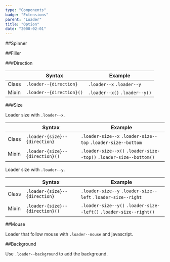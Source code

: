 ```yaml
---
type: "Components"
badge: "Extensions"
parent: "Loader"
title: "Option"
date: "2000-02-01"
---
```


##Spinner

<demo>
  <demovanilla src="vanilla/components/loader/spinner">
  </demovanilla>
</demo>

##Filler

###Direction

<div class="table--scroll">

|                         | Syntax                                    | Example                       |
| ----------------------- | ----------------------------------------- | ----------------------------- |
| Class                   | `.loader--{direction}`                   | `.loader--x` `.loader--y`             |
| Mixin                   | `.loader--{direction}()`                 | `.loader--x()` `.loader--y()`         |

</div>

<demo>
  <demovanilla src="vanilla/components/loader/filler-x">
  </demovanilla>
  <demovanilla src="vanilla/components/loader/filler-y">
  </demovanilla>
</demo>

###Size

Loader size with `.loader--x`.

<div class="table--scroll">

|                         | Syntax                                    | Example                       |
| ----------------------- | ----------------------------------------- | ----------------------------- |
| Class                   | `.loader-{size}--{direction}`             | `.loader-size--x` `.loader-size--top` `.loader-size--bottom`          |
| Mixin                   | `.loader-{size}--{direction}()`           | `.loader-size--x()` `.loader-size--top()` `.loader-size--bottom()`     |

</div>

<demo>
  <demovanilla src="vanilla/components/loader/filler-size-x">
  </demovanilla>
  <demovanilla src="vanilla/components/loader/filler-size-top">
  </demovanilla>
  <demovanilla src="vanilla/components/loader/filler-size-bottom">
  </demovanilla>
</demo>

Loader size with `.loader--y`.

<div class="table--scroll">

|                         | Syntax                                    | Example                       |
| ----------------------- | ----------------------------------------- | ----------------------------- |
| Class                   | `.loader-{size}--{direction}`             | `.loader-size--y` `.loader-size--left` `.loader-size--right`          |
| Mixin                   | `.loader-{size}--{direction}()`           | `.loader-size--y()` `.loader-size--left()` `.loader-size--right()`         |

</div>

<demo>
  <demovanilla src="vanilla/components/loader/filler-size-y">
  </demovanilla>
  <demovanilla src="vanilla/components/loader/filler-size-left">
  </demovanilla>
  <demovanilla src="vanilla/components/loader/filler-size-right">
  </demovanilla>
</demo>

##Mouse

Loader that follow mouse with `.loader--mouse` and javascript.

<demo>
  <demovanilla src="vanilla/components/loader/mouse-spinner">
  </demovanilla>
  <demovanilla src="vanilla/components/loader/mouse-filler">
  </demovanilla>
</demo>

##Background

Use `.loader--background` to add the background.

<demo>
  <demovanilla src="vanilla/components/loader/background-spinner">
  </demovanilla>
  <demovanilla src="vanilla/components/loader/background-direction">
  </demovanilla>
  <demovanilla src="vanilla/components/loader/background-size">
  </demovanilla>
</demo>

